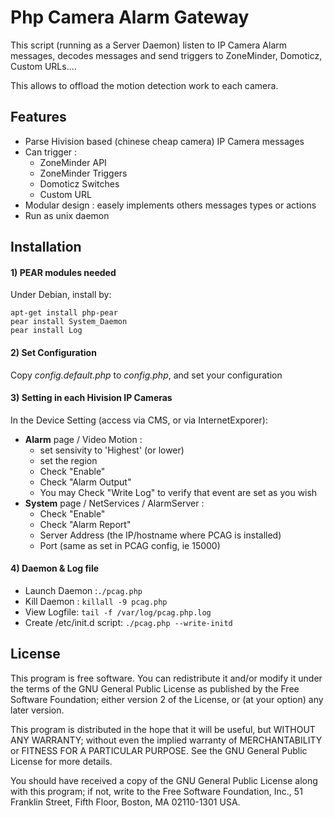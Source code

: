 # Php Camera Alarm Gateway
This script (running as a Server Daemon) listen to IP Camera Alarm messages, decodes messages and send triggers to ZoneMinder, Domoticz, Custom URLs....

This allows to offload the motion detection work to each camera.


## Features

- Parse Hivision based (chinese cheap camera) IP Camera messages
- Can trigger :
    - ZoneMinder API
    - ZoneMinder Triggers
    - Domoticz Switches
    - Custom URL
- Modular design : easely implements others messages types or actions
- Run as unix daemon

## Installation
#### 1) PEAR modules needed
Under Debian, install by:
```
apt-get install php-pear
pear install System_Daemon
pear install Log
```

#### 2) Set Configuration
Copy *config.default.php* to *config.php*, and set your configuration

#### 3) Setting in each Hivision IP Cameras
In the Device Setting (access via CMS, or via InternetExporer):
- **Alarm** page / Video Motion :
    - set sensivity to 'Highest' (or lower)
    - set the region
    - Check "Enable"
    - Check "Alarm Output"
    - You may Check "Write Log" to verify that event are set as you wish
- **System** page / NetServices / AlarmServer :
    - Check "Enable"
    - Check "Alarm Report"
    - Server Address (the IP/hostname where PCAG is installed)
    - Port (same as set in PCAG config, ie 15000)

#### 4) Daemon & Log file
- Launch Daemon :`./pcag.php`
- Kill Daemon : `killall -9 pcag.php`
- View Logfile: `tail -f /var/log/pcag.php.log`
- Create /etc/init.d script: `./pcag.php --write-initd`


## License

This program is free software. You can redistribute it and/or modify it under the terms of the GNU General Public License as published by the Free Software Foundation; either version 2 of the License, or (at your option) any later version.

This program is distributed in the hope that it will be useful, but WITHOUT ANY WARRANTY; without even the implied warranty of MERCHANTABILITY or FITNESS FOR A PARTICULAR PURPOSE.  See the GNU General Public License for more details.

You should have received a copy of the GNU General Public License along with this program; if not, write to the Free Software Foundation, Inc., 51 Franklin Street, Fifth Floor, Boston, MA 02110-1301 USA.
